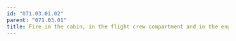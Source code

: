 ```yaml
---
id: "071.03.01.02"
parent: "071.03.01"
title: Fire in the cabin, in the flight crew compartment and in the engine(s)
---
```

